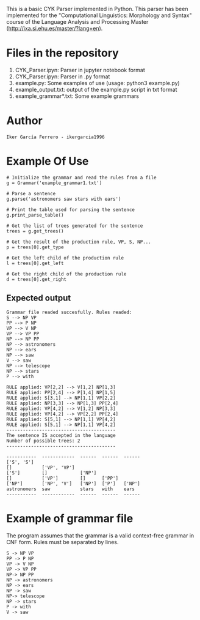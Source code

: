 This is a basic CYK Parser implemented in Python. This parser has been implemented for the "Computational Linguistics: Morphology and Syntax" course of the Language Analysis and Processing Master (http://ixa.si.ehu.es/master/?lang=en).

# Files in the repository

1. CYK_Parser.ipyn: Parser in jupyter notebook format
2. CYK_Parser.ipyn: Parser in .py format
3. example.py: Some examples of use (usage: python3 example.py)
4. example_output.txt: output of the example.py script in txt format
5. example_grammar*.txt: Some example grammars


# Author
```
Iker García Ferrero - ikergarcia1996
```
# Example Of Use
 
```
# Initialize the grammar and read the rules from a file
g = Grammar('example_grammar1.txt')

# Parse a sentence
g.parse('astronomers saw stars with ears')

# Print the table used for parsing the sentence
g.print_parse_table()

# Get the list of trees generated for the sentence
trees = g.get_trees()

# Get the result of the production rule, VP, S, NP... 
p = trees[0].get_type

# Get the left child of the production rule
l = trees[0].get_left

# Get the right child of the production rule
d = trees[0].get_right
```

 ## Expected output

 
```
Grammar file readed succesfully. Rules readed:
S --> NP VP
PP --> P NP
VP --> V NP
VP --> VP PP
NP --> NP PP
NP --> astronomers
NP --> ears
NP --> saw
V --> saw
NP --> telescope
NP --> stars
P --> with

RULE applied: VP[2,2] --> V[1,2] NP[1,3]
RULE applied: PP[2,4] --> P[1,4] NP[1,5]
RULE applied: S[3,1] --> NP[1,1] VP[2,2]
RULE applied: NP[3,3] --> NP[1,3] PP[2,4]
RULE applied: VP[4,2] --> V[1,2] NP[3,3]
RULE applied: VP[4,2] --> VP[2,2] PP[2,4]
RULE applied: S[5,1] --> NP[1,1] VP[4,2]
RULE applied: S[5,1] --> NP[1,1] VP[4,2]
----------------------------------------
The sentence IS accepted in the language
Number of possible trees: 2
----------------------------------------

-----------  ------------  ------  ------  ------
['S', 'S']
[]           ['VP', 'VP']
['S']        []            ['NP']
[]           ['VP']        []      ['PP']
['NP']       ['NP', 'V']   ['NP']  ['P']   ['NP']
astronomers  saw           stars   with    ears
-----------  ------------  ------  ------  ------
```


# Example of grammar file
The program assumes that the grammar is a valid context-free grammar in CNF form. Rules must be separated by lines. 
```
S -> NP VP
PP -> P NP
VP -> V NP
VP -> VP PP
NP-> NP PP
NP -> astronomers
NP -> ears
NP -> saw
NP-> telescope
NP -> stars
P -> with
V -> saw
```




